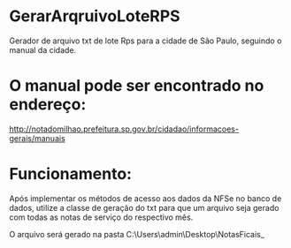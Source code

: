 # GerarArqruivoLoteRPS
Gerador de arquivo txt de lote Rps para a cidade de São Paulo, seguindo o manual da cidade.

# O manual pode ser encontrado no endereço: 
 http://notadomilhao.prefeitura.sp.gov.br/cidadao/informacoes-gerais/manuais
 
# Funcionamento:
Após implementar os métodos de acesso aos dados da NFSe no banco de dados, utilize a classe de geração do txt para que um arquivo seja gerado 
com todas as notas de serviço do respectivo mês.

O arquivo será gerado na pasta C:\Users\admin\Desktop\NotasFicais_

